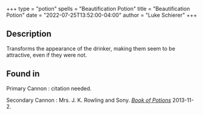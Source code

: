 +++
type = "potion"
spells = "Beautification Potion"
title = "Beautification Potion"
date = "2022-07-25T13:52:00-04:00"
author = "Luke Schierer"
+++

## Description

Transforms the appearance of the drinker, making them seem to be attractive, even if they were not.

## Found in

Primary Cannon
:   citation needed.

Secondary Cannon
:   Mrs. J. K. Rowling and Sony.
    _[Book of Potions](https://harrypotter.fandom.com/wiki/Wonderbook:_Book_of_Potions)_
	2013-11-2. 

